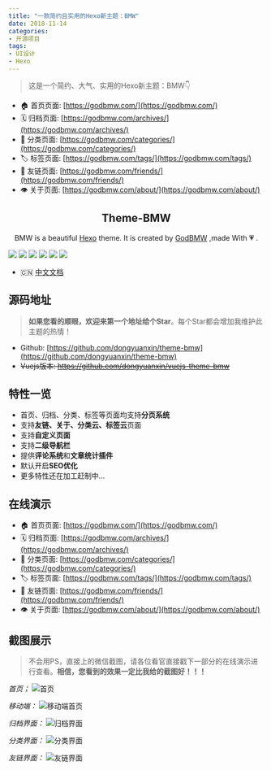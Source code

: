 ```yaml
---
title: "一款简约且实用的Hexo新主题：BMW"
date: 2018-11-14
categories:
- 开源项目
tags:
- UI设计
- Hexo
---
```

> 这是一个简约、大气、实用的Hexo新主题：BMW👇


- 🏠 首页页面: [https://godbmw.com/](https://godbmw.com/)
- 🗓️ 归档页面: [https://godbmw.com/archives/](https://godbmw.com/archives/)
- 🔖 分类页面: [https://godbmw.com/categories/](https://godbmw.com/categories/)
- 🏷️ 标签页面: [https://godbmw.com/tags/](https://godbmw.com/tags/)
- 💏 友链页面: [https://godbmw.com/friends/](https://godbmw.com/friends/)
- 👁️ 关于页面: [https://godbmw.com/about/](https://godbmw.com/about/)


<!-- more -->

<h2 align="center">Theme-BMW</h2>

<p align="center">BMW is a beautiful <a href="http://hexo.io">Hexo</a> theme. It is created by <a href="https://godbmw.com/">GodBMW</a> ,made With 💗 .</p>

[![](https://img.shields.io/badge/made_with-love-orange.svg)](https://godbmw.com/)
[![](https://img.shields.io/badge/build-passing-green.svg)](https://godbmw.com/)
[![](https://img.shields.io/badge/release-v3.0.0-blue.svg)](https://godbmw.com/)
[![](https://img.shields.io/badge/hexo->=3.0-blue.svg)](https://godbmw.com/)
[![](https://img.shields.io/badge/leancloud-=3.3.1-blue.svg)](https://godbmw.com/)
[![](https://img.shields.io/badge/license-MIT-blue.svg)](https://godbmw.com/)


- 🇨🇳 [中文文档](https://godbmw.com/passages/2018-11-15-theme-bmw-docs-zh/)

## 源码地址

> **如果您看的顺眼，欢迎来第一个地址给个Star**。每个Star都会增加我维护此主题的热情！

- Github: [https://github.com/dongyuanxin/theme-bmw](https://github.com/dongyuanxin/theme-bmw)
- ~~Vuejs版本: https://github.com/dongyuanxin/vuejs-theme-bmw~~

## 特性一览

- 首页、归档、分类、标签等页面均支持**分页系统**
- 支持**友链、关于、分类云、标签云**页面
- 支持**自定义页面**
- 支持**二级导航栏**
- 提供**评论系统**和**文章统计插件**
- 默认开启**SEO优化**
- 更多特性还在加工赶制中...


## 在线演示

- 🏠 首页页面: [https://godbmw.com/](https://godbmw.com/)
- 🗓️ 归档页面: [https://godbmw.com/archives/](https://godbmw.com/archives/)
- 🔖 分类页面: [https://godbmw.com/categories/](https://godbmw.com/categories/)
- 🏷️ 标签页面: [https://godbmw.com/tags/](https://godbmw.com/tags/)
- 💏 友链页面: [https://godbmw.com/friends/](https://godbmw.com/friends/)
- 👁️ 关于页面: [https://godbmw.com/about/](https://godbmw.com/about/)

## 截图展示

> 不会用PS，直接上的微信截图，请各位看官直接戳下一部分的在线演示进行查看。**相信，您看到的效果一定比我给的截图好！！！**

*首页；*
![首页](/images/开源项目/一款简约且实用的Hexo新主题：BMW/1.png)

*移动端：*
![移动端首页](/images/开源项目/一款简约且实用的Hexo新主题：BMW/2.png)

*归档界面：*
![归档界面](/images/开源项目/一款简约且实用的Hexo新主题：BMW/5.png)

*分类界面：*
![分类界面](/images/开源项目/一款简约且实用的Hexo新主题：BMW/4.png)

*友链界面：*
![友链界面](/images/开源项目/一款简约且实用的Hexo新主题：BMW/3.png)
